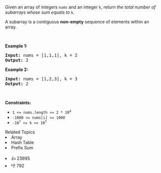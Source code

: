<p>Given an array of integers <code>nums</code> and an integer <code>k</code>, return <em>the total number of subarrays whose sum equals to</em> <code>k</code>.</p>

<p>A subarray is a contiguous <strong>non-empty</strong> sequence of elements within an array.</p>

<p>&nbsp;</p> 
<p><strong class="example">Example 1:</strong></p> 
<pre><strong>Input:</strong> nums = [1,1,1], k = 2
<strong>Output:</strong> 2
</pre>
<p><strong class="example">Example 2:</strong></p> 
<pre><strong>Input:</strong> nums = [1,2,3], k = 3
<strong>Output:</strong> 2
</pre> 
<p>&nbsp;</p> 
<p><strong>Constraints:</strong></p>

<ul> 
 <li><code>1 &lt;= nums.length &lt;= 2 * 10<sup>4</sup></code></li> 
 <li><code>-1000 &lt;= nums[i] &lt;= 1000</code></li> 
 <li><code>-10<sup>7</sup> &lt;= k &lt;= 10<sup>7</sup></code></li> 
</ul>

<div><div>Related Topics</div><div><li>Array</li><li>Hash Table</li><li>Prefix Sum</li></div></div><br><div><li>👍 23995</li><li>👎 792</li></div>